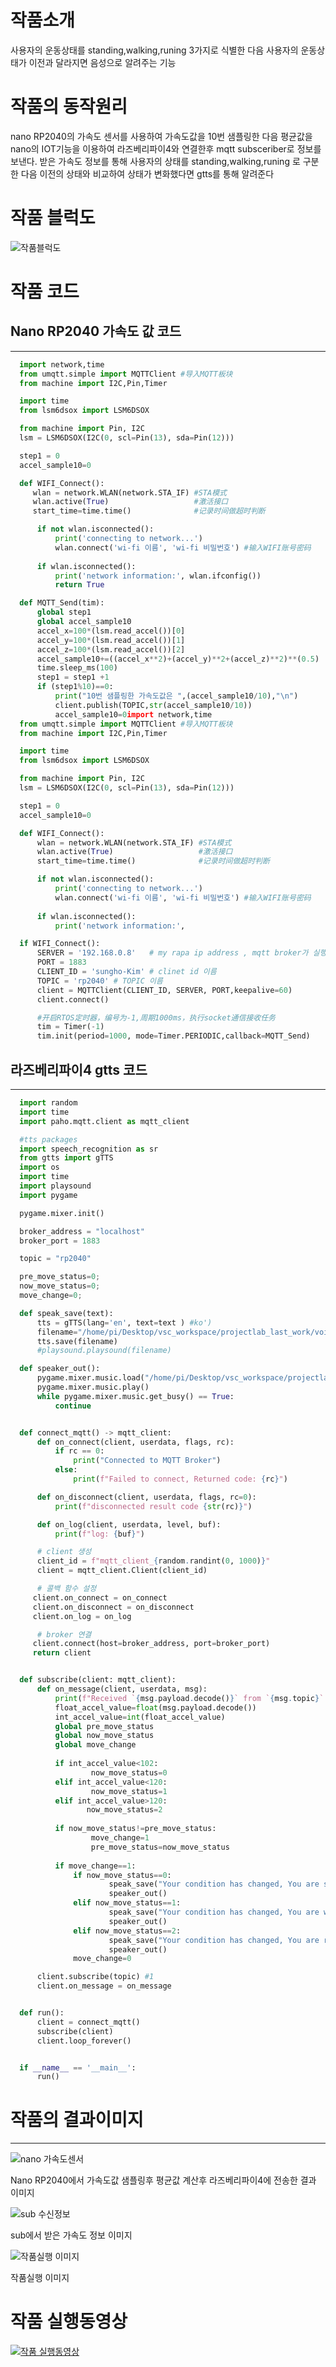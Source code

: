 # 작품소개
  사용자의 운동상태를 standing,walking,runing 3가지로 식별한 다음 사용자의 운동상태가 이전과 달라지면 음성으로 알려주는 기능 

# 작품의 동작원리
  nano RP2040의 가속도 센서를 사용하여 가속도값을 10번 샘플링한 다음 평균값을 nano의 IOT기능을 이용하여 라즈베리파이4와
  연결한후 mqtt subsceriber로 정보를 보낸다. 받은 가속도 정보를 통해 사용자의 상태를 standing,walking,runing 로 구분한 다음
  이전의 상태와 비교하여 상태가 변화했다면 gtts를 통해 알려준다

# 작품 블럭도
  ![작품블럭도](https://github.com/controlgit234/projectlab_234/blob/main/%EC%9E%91%ED%92%88%20%EB%B8%94%EB%9F%AD%EB%8F%84.PNG)
  
# 작품 코드
  ## Nano RP2040 가속도 값 코드
  ---
  ```python
    import network,time
    from umqtt.simple import MQTTClient #导入MQTT板块
    from machine import I2C,Pin,Timer

    import time
    from lsm6dsox import LSM6DSOX

    from machine import Pin, I2C
    lsm = LSM6DSOX(I2C(0, scl=Pin(13), sda=Pin(12)))

    step1 = 0
    accel_sample10=0

    def WIFI_Connect():
       wlan = network.WLAN(network.STA_IF) #STA模式
       wlan.active(True)                   #激活接口
       start_time=time.time()              #记录时间做超时判断

        if not wlan.isconnected():
            print('connecting to network...')
            wlan.connect('wi-fi 이름', 'wi-fi 비밀번호') #输入WIFI账号密码
        
        if wlan.isconnected():
            print('network information:', wlan.ifconfig())
            return True    

    def MQTT_Send(tim):
        global step1
        global accel_sample10
        accel_x=100*(lsm.read_accel())[0]
        accel_y=100*(lsm.read_accel())[1]
        accel_z=100*(lsm.read_accel())[2]
        accel_sample10+=((accel_x**2)+(accel_y)**2+(accel_z)**2)**(0.5)
        time.sleep_ms(100)
        step1 = step1 +1
        if (step1%10)==0:
            print("10번 샘플링한 가속도값은 ",(accel_sample10/10),"\n")
            client.publish(TOPIC,str(accel_sample10/10))
            accel_sample10=0import network,time
    from umqtt.simple import MQTTClient #导入MQTT板块
    from machine import I2C,Pin,Timer

    import time
    from lsm6dsox import LSM6DSOX

    from machine import Pin, I2C
    lsm = LSM6DSOX(I2C(0, scl=Pin(13), sda=Pin(12)))

    step1 = 0
    accel_sample10=0

    def WIFI_Connect():
        wlan = network.WLAN(network.STA_IF) #STA模式
        wlan.active(True)                   #激活接口
        start_time=time.time()              #记录时间做超时判断

        if not wlan.isconnected():
            print('connecting to network...')
            wlan.connect('wi-fi 이름', 'wi-fi 비밀번호') #输入WIFI账号密码
        
        if wlan.isconnected():
            print('network information:', 

    if WIFI_Connect():
        SERVER = '192.168.0.8'   # my rapa ip address , mqtt broker가 실행되고 있음
        PORT = 1883
        CLIENT_ID = 'sungho-Kim' # clinet id 이름
        TOPIC = 'rp2040' # TOPIC 이름
        client = MQTTClient(CLIENT_ID, SERVER, PORT,keepalive=60)
        client.connect()

        #开启RTOS定时器，编号为-1,周期1000ms，执行socket通信接收任务
        tim = Timer(-1)
        tim.init(period=1000, mode=Timer.PERIODIC,callback=MQTT_Send)
   ```
   
## 라즈베리파이4 gtts 코드
---
```python
  import random
  import time
  import paho.mqtt.client as mqtt_client

  #tts packages
  import speech_recognition as sr 
  from gtts import gTTS 
  import os 
  import time 
  import playsound 
  import pygame

  pygame.mixer.init()

  broker_address = "localhost"
  broker_port = 1883

  topic = "rp2040"

  pre_move_status=0;
  now_move_status=0;
  move_change=0;

  def speak_save(text):
      tts = gTTS(lang='en', text=text ) #ko')
      filename="/home/pi/Desktop/vsc_workspace/projectlab_last_work/voice.mp3"#음성파일 경로
      tts.save(filename) 
      #playsound.playsound(filename) 

  def speaker_out():
      pygame.mixer.music.load("/home/pi/Desktop/vsc_workspace/projectlab_last_work/voice.mp3")#음성파일 경로
      pygame.mixer.music.play()
      while pygame.mixer.music.get_busy() == True:
          continue


  def connect_mqtt() -> mqtt_client:
      def on_connect(client, userdata, flags, rc):
          if rc == 0:
              print("Connected to MQTT Broker")
          else:
              print(f"Failed to connect, Returned code: {rc}")

      def on_disconnect(client, userdata, flags, rc=0):
          print(f"disconnected result code {str(rc)}")

      def on_log(client, userdata, level, buf):
          print(f"log: {buf}")

      # client 생성
      client_id = f"mqtt_client_{random.randint(0, 1000)}"
      client = mqtt_client.Client(client_id)

      # 콜백 함수 설정
     client.on_connect = on_connect
     client.on_disconnect = on_disconnect
     client.on_log = on_log

      # broker 연결
     client.connect(host=broker_address, port=broker_port)
     return client


  def subscribe(client: mqtt_client):
      def on_message(client, userdata, msg):
          print(f"Received `{msg.payload.decode()}` from `{msg.topic}` topic")
          float_accel_value=float(msg.payload.decode())
          int_accel_value=int(float_accel_value)
          global pre_move_status
          global now_move_status
          global move_change
            
          if int_accel_value<102:
                  now_move_status=0
          elif int_accel_value<120:
                  now_move_status=1
          elif int_accel_value>120:
                 now_move_status=2
            
          if now_move_status!=pre_move_status:
                  move_change=1
                  pre_move_status=now_move_status
                
          if move_change==1:
              if now_move_status==0:
                      speak_save("Your condition has changed, You are standing now.")
                      speaker_out()
              elif now_move_status==1:
                      speak_save("Your condition has changed, You are walking now.")
                      speaker_out()
              elif now_move_status==2:
                      speak_save("Your condition has changed, You are running now.")
                      speaker_out()
              move_change=0

      client.subscribe(topic) #1
      client.on_message = on_message


  def run():
      client = connect_mqtt()
      subscribe(client)
      client.loop_forever()


  if __name__ == '__main__':
      run()
```

# 작품의 결과이미지
---
  ![nano 가속도센서](https://github.com/controlgit234/projectlab_234/blob/main/%EA%B0%80%EC%86%8D%EB%8F%84%EC%84%BC%EC%84%9C%20%ED%8F%89%EA%B7%A0%EA%B0%92%20%EA%B2%B0%EA%B3%BC%EC%9D%B4%EB%AF%B8%EC%A7%80.PNG)
  
  Nano RP2040에서 가속도값 샘플링후 평균값 계산후 라즈베리파이4에 전송한 결과 이미지
  
  ![sub 수신정보](https://github.com/controlgit234/projectlab_234/blob/main/sub%20%EC%97%90%EC%84%9C%20%EB%B0%9B%EC%9D%80%20%EA%B0%80%EC%86%8D%EB%8F%84%EC%A0%95%EB%B3%B4.PNG)
  
  sub에서 받은 가속도 정보 이미지
  
  ![작품실행 이미지](https://github.com/controlgit234/projectlab_234/blob/main/%ED%94%84%EB%9E%A9_%EC%9E%91%ED%92%88%EC%8B%A4%ED%96%89%EC%9D%B4%EB%AF%B8%EC%A7%80.png)
  
  작품실행 이미지
  
# 작품 실행동영상
[![작품 실행동영상](https://youtu.be/WObF141nLoM/0.jpg)](https://youtu.be/WObF141nLoM)
